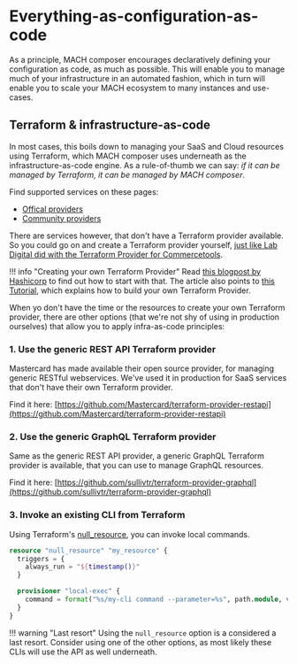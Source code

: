 # Everything-as-configuration-as-code

As a principle, MACH composer encourages declaratively defining your
configuration as code, as much as possible. This will enable you to manage much
of your infrastructure in an automated fashion, which in turn will enable you to
scale your MACH ecosystem to many instances and use-cases.


## Terraform & infrastructure-as-code

In most cases, this boils down to managing your SaaS and Cloud resources using
Terraform, which MACH composer uses underneath as the infrastructure-as-code
engine. As a rule-of-thumb we can say: *if it can be managed by Terraform, it
can be managed by MACH composer*.

Find supported services on these pages:

- [Offical providers](https://www.terraform.io/docs/providers/index.html)
- [Community providers](https://www.terraform.io/docs/providers/type/community-index.html)


There are services however, that don't have a Terraform provider available. So
you could go on and create a Terraform provider yourself, [just like Lab Digital
did with the Terraform Provider for Commercetools](https://blog.labdigital.nl/commercetools-terraform-a-match-made-in-heaven-1d7a48e4931b).


!!! info "Creating your own Terraform Provider"
    Read [this blogpost by Hashicorp](https://www.hashicorp.com/resources/creating-terraform-provider-for-anything)
    to find out how to start with that. The article also points to
    [this Tutorial](https://learn.hashicorp.com/collections/terraform/providers),
    which explains how to build your own Terraform Provider.


When yo don't have the time or the resources to create your own Terraform
provider, there are other options (that we're not shy of using in production
ourselves) that allow you to apply infra-as-code principles:

### 1. Use the generic REST API Terraform provider

Mastercard has made available their open source provider, for managing generic
RESTful webservices. We've used it in production for SaaS services that don't
have their own Terraform provider.

Find it here: [https://github.com/Mastercard/terraform-provider-restapi](https://github.com/Mastercard/terraform-provider-restapi)


### 2. Use the generic GraphQL Terraform provider

Same as the generic REST API provider, a generic GraphQL Terraform provider is
available, that you can use to manage GraphQL resources.

Find it here: [https://github.com/sullivtr/terraform-provider-graphql](https://github.com/sullivtr/terraform-provider-graphql)


### 3. Invoke an existing CLI from Terraform

Using Terraform's [null_resource](https://registry.terraform.io/providers/hashicorp/null/latest/docs/resources/resource),
you can invoke local commands.

```terraform
resource "null_resource" "my_resource" {
  triggers = {
    always_run = "${timestamp()}"
  }

  provisioner "local-exec" {
    command = format("%s/my-cli command --parameter=%s", path.module, var.my_parameter)
  }
}
```

!!! warning "Last resort"
    Using the `null_resource` option is a considered a last resort. Consider
    using one of the other options, as most likely these CLIs will use the API
    as well underneath.

